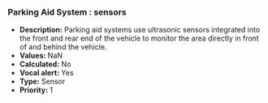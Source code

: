 ### Parking Aid System : sensors

- **Description:** Parking aid systems use ultrasonic sensors integrated into the front and rear end of the vehicle to monitor the area directly in front of and behind the vehicle.
- **Values:** NaN
- **Calculated:** No
- **Vocal alert:** Yes
- **Type:** Sensor
- **Priority:** 1
